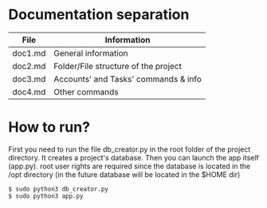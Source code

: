 # Documentation separation
| File    | Information                          |
|---------|--------------------------------------|
| doc1.md | General information                  |
| doc2.md | Folder/File structure of the project |
| doc3.md | Accounts' and Tasks' commands & info |
| doc4.md | Other commands                       |

# How to run?
First you need to run the file db_creator.py in the root folder of the project directory. It creates a project's database.
Then you can launch the app itself (app.py).
root user rights are required since the database is located in the /opt directory (in the future database will be located in the $HOME dir)

```shell
$ sudo python3 db_creator.py
$ sudo python3 app.py
```
